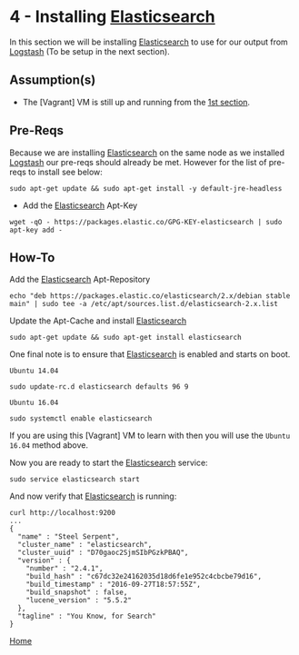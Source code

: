 4 - Installing [Elasticsearch]
============================

In this section we will be installing [Elasticsearch] to use for our output
from [Logstash] (To be setup in the next section).

Assumption(s)
-------------
* The [Vagrant] VM is still up and running from the [1st section](1-Installing-Logstash/README.md).

Pre-Reqs
--------
Because we are installing [Elasticsearch] on the same node as we installed
[Logstash] our pre-reqs should already be met. However for the list of pre-reqs
to install see below:

```
sudo apt-get update && sudo apt-get install -y default-jre-headless
```

* Add the [Elasticsearch] Apt-Key
```
wget -qO - https://packages.elastic.co/GPG-KEY-elasticsearch | sudo apt-key add -
```

How-To
------
Add the [Elasticsearch] Apt-Repository
```
echo "deb https://packages.elastic.co/elasticsearch/2.x/debian stable main" | sudo tee -a /etc/apt/sources.list.d/elasticsearch-2.x.list
```
Update the Apt-Cache and install [Elasticsearch]
```
sudo apt-get update && sudo apt-get install elasticsearch
```

One final note is to ensure that [Elasticsearch] is enabled and starts on boot.

`Ubuntu 14.04`
```
sudo update-rc.d elasticsearch defaults 96 9
```
`Ubuntu 16.04`
```
sudo systemctl enable elasticsearch
```
If you are using this [Vagrant] VM to learn with then you will use the
`Ubuntu 16.04` method above.

Now you are ready to start the [Elasticsearch] service:
```
sudo service elasticsearch start
```

And now verify that [Elasticsearch] is running:
```
curl http://localhost:9200
...
{
  "name" : "Steel Serpent",
  "cluster_name" : "elasticsearch",
  "cluster_uuid" : "D70gaoc2SjmSIbPGzkPBAQ",
  "version" : {
    "number" : "2.4.1",
    "build_hash" : "c67dc32e24162035d18d6fe1e952c4cbcbe79d16",
    "build_timestamp" : "2016-09-27T18:57:55Z",
    "build_snapshot" : false,
    "lucene_version" : "5.5.2"
  },
  "tagline" : "You Know, for Search"
}
```

[Home](../README.md)

[Elasticsearch]: <https://www.elastic.co/products/elasticsearch>
[Logstash]: <https://www.elastic.co/products/logstash>
